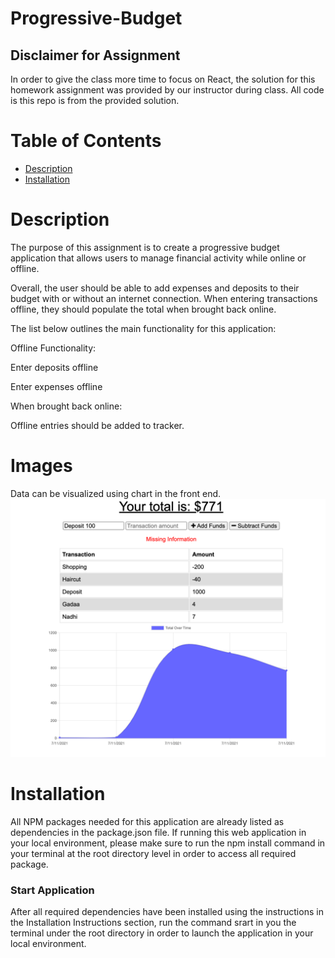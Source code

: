 # Progressive-Budget
## Disclaimer for Assignment
In order to give the class more time to focus on React, the solution for this homework assignment was provided by our instructor during class. All code is this repo is from the provided solution.

# Table of Contents
* [Description](#description)
* [Installation](#installation)

# Description
The purpose of this assignment is to create a progressive budget application that allows users to manage financial activity while online or offline.

Overall, the user should be able to add expenses and deposits to their budget with or without an internet connection. When entering transactions offline, they should populate the total when brought back online.

The list below outlines the main functionality for this application:

Offline Functionality:

Enter deposits offline

Enter expenses offline

When brought back online:

Offline entries should be added to tracker.

# Images 
Data can be visualized using chart in the front end.
![budget](public/icons/budget.png)

# Installation

All NPM packages needed for this application are already listed as dependencies in the package.json file. If running this web application in your local environment, please make sure to run the npm install command in your terminal at the root directory level in order to access all required package.

### Start Application
After all required dependencies have been installed using the instructions in the Installation Instructions section, run the command srart in you the terminal under the root directory in order to launch the application in your local environment.
